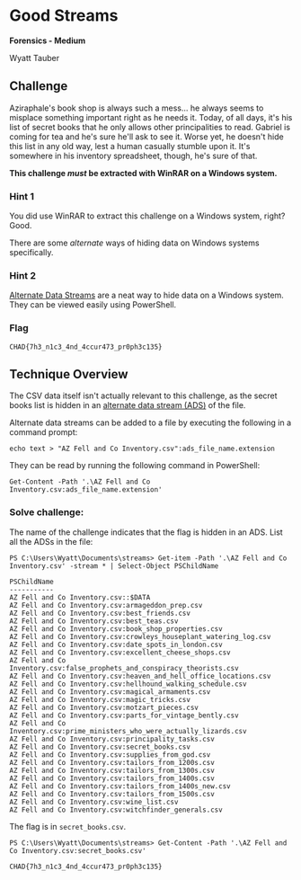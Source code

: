 # Good Streams
**Forensics - Medium**

Wyatt Tauber

## Challenge

Aziraphale's book shop is always such a mess... he always seems to misplace something important right as he needs it. Today, of all days, it's his list of secret books that he only allows other principalities to read. Gabriel is coming for tea and he's sure he'll ask to see it. Worse yet, he doesn't hide this list in any old way, lest a human casually stumble upon it. It's somewhere in his inventory spreadsheet, though, he's sure of that.

**This challenge _must_ be extracted with WinRAR on a Windows system.**

### Hint 1
You did use WinRAR to extract this challenge on a Windows system, right? Good.

There are some *alternate* ways of hiding data on Windows systems specifically.

### Hint 2
[Alternate Data Streams](https://learn.microsoft.com/en-us/openspecs/windows_protocols/ms-fscc/e2b19412-a925-4360-b009-86e3b8a020c8) are a neat way to hide data on a Windows system. They can be viewed easily using PowerShell.

### Flag
```CHAD{7h3_n1c3_4nd_4ccur473_pr0ph3c135}```

## Technique Overview

The CSV data itself isn't actually relevant to this challenge, as the secret books list is hidden in an [alternate data stream (ADS)](https://learn.microsoft.com/en-us/openspecs/windows_protocols/ms-fscc/e2b19412-a925-4360-b009-86e3b8a020c8) of the file.

Alternate data streams can be added to a file by executing the following in a command prompt:

```
echo text > "AZ Fell and Co Inventory.csv":ads_file_name.extension
```

They can be read by running the following command in PowerShell:

```
Get-Content -Path '.\AZ Fell and Co Inventory.csv:ads_file_name.extension'
```

### Solve challenge:

The name of the challenge indicates that the flag is hidden in an ADS. List all the ADSs in the file:

```
PS C:\Users\Wyatt\Documents\streams> Get-item -Path '.\AZ Fell and Co Inventory.csv' -stream * | Select-Object PSChildName

PSChildName
-----------
AZ Fell and Co Inventory.csv::$DATA
AZ Fell and Co Inventory.csv:armageddon_prep.csv
AZ Fell and Co Inventory.csv:best_friends.csv
AZ Fell and Co Inventory.csv:best_teas.csv
AZ Fell and Co Inventory.csv:book_shop_properties.csv
AZ Fell and Co Inventory.csv:crowleys_houseplant_watering_log.csv
AZ Fell and Co Inventory.csv:date_spots_in_london.csv
AZ Fell and Co Inventory.csv:excellent_cheese_shops.csv
AZ Fell and Co Inventory.csv:false_prophets_and_conspiracy_theorists.csv
AZ Fell and Co Inventory.csv:heaven_and_hell_office_locations.csv
AZ Fell and Co Inventory.csv:hellhound_walking_schedule.csv
AZ Fell and Co Inventory.csv:magical_armaments.csv
AZ Fell and Co Inventory.csv:magic_tricks.csv
AZ Fell and Co Inventory.csv:motzart_pieces.csv
AZ Fell and Co Inventory.csv:parts_for_vintage_bently.csv
AZ Fell and Co Inventory.csv:prime_ministers_who_were_actually_lizards.csv
AZ Fell and Co Inventory.csv:principality_tasks.csv
AZ Fell and Co Inventory.csv:secret_books.csv
AZ Fell and Co Inventory.csv:supplies_from_god.csv
AZ Fell and Co Inventory.csv:tailors_from_1200s.csv
AZ Fell and Co Inventory.csv:tailors_from_1300s.csv
AZ Fell and Co Inventory.csv:tailors_from_1400s.csv
AZ Fell and Co Inventory.csv:tailors_from_1400s_new.csv
AZ Fell and Co Inventory.csv:tailors_from_1500s.csv
AZ Fell and Co Inventory.csv:wine_list.csv
AZ Fell and Co Inventory.csv:witchfinder_generals.csv
```

The flag is in ```secret_books.csv```.

```
PS C:\Users\Wyatt\Documents\streams> Get-Content -Path '.\AZ Fell and Co Inventory.csv:secret_books.csv'

CHAD{7h3_n1c3_4nd_4ccur473_pr0ph3c135}
```
